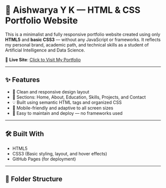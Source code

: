 # 🌸 Aishwarya Y K — HTML & CSS Portfolio Website

This is a minimalist and fully responsive portfolio website created using only **HTML5** and **basic CSS3** — without any JavaScript or frameworks. It reflects my personal brand, academic path, and technical skills as a student of Artificial Intelligence and Data Science.

🔗 **Live Site**: [Click to Visit My Portfolio](https://aishu-yk.github.io/AishwaryaYK-Portfolio-HTML-and-BasicCSS/)

---

## ✨ Features

- 🎨 Clean and responsive design layout  
- 🧾 Sections: Home, About, Education, Skills, Projects, and Contact  
- 💡 Built using semantic HTML tags and organized CSS  
- 📱 Mobile-friendly and adaptive to all screen sizes  
- 📂 Easy to maintain and deploy — no frameworks used  

---

## 🛠️ Built With

- HTML5  
- CSS3 (Basic styling, layout, and hover effects)  
- GitHub Pages (for deployment)  

---

## 📁 Folder Structure

